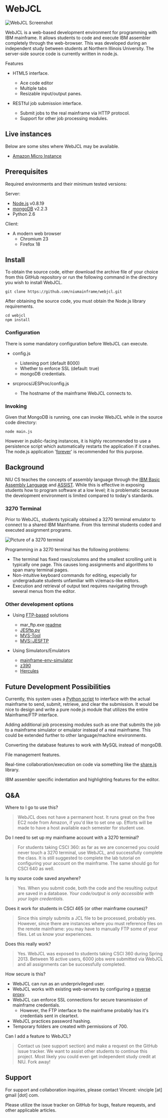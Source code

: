 # WebJCL

![WebJCL Screenshot](http://niumainframe.github.io/webjcl/images/webjcl-screenshot.png) 


WebJCL is a web-based development environment for programming with IBM mainframe. It allows students to code and execute IBM assembler completely through the web-browser.  This was developed during an independent study between students at Northern Illinois University.  The server-side source code is currently written in node.js.

Features

* HTML5 interface.
    * Ace code editor
    * Multiple tabs
    * Resizable input/output panes.

* RESTful job submission interface.
    * Submit jobs to the real mainframe via HTTP protocol.
    * Support for other job processing modules.

Live instances
----------------------
Below are some sites where WebJCL may be available.  

* [Amazon Micro Instance](http://ec2-23-23-1-225.compute-1.amazonaws.com/)

Prerequisites
------------------

Required environments and their minimum tested versions: 

Server:


* [Node.js](http://nodejs.org/) v0.8.19
* [mongoDB](http://www.mongodb.org/) v2.2.3
* Python 2.6

Client:

* A modern web browser
    * Chromium 23
    * Firefox 18

Install
---------
To obtain the source code, either download the archive file of your choice from this GitHub repository or run the following command in the directory you wish to install WebJCL.

    git clone https://github.com/niumainframe/webjcl.git

After obtaining the source code, you must obtain the Node.js library requirements.

    cd webjcl
    npm install

### Configuration

There is some mandatory configuration before WebJCL can execute.

* config.js
    * Listening port (default 8000)
    * Whether to enforce SSL (default: true)
    * mongoDB credentials.

* srcprocs/JESProc/config.js
    * The hostname of the mainframe WebJCL connects to.

### Invoking

Given that MongoDB is running, one can invoke WebJCL while in the source code directory:

    node main.js

However in public-facing instances, it is highly recommended to use a persistence script which automatically restarts the application if it crashes.  The node.js application '[forever](https://npmjs.org/package/forever)' is recommended for this purpose.


## Background
NIU CS teaches the concepts of assembly language through the [IBM Basic Assembly Language](https://en.wikipedia.org/wiki/IBM_Basic_assembly_language) and [ASSIST](https://en.wikipedia.org/wiki/ASSIST_(computing)). While this is effective in exposing students how to program software at a low level; it is problematic because the development environment is limited compared to today's standards.

### 3270 Terminal
Prior to WebJCL, students typically obtained a 3270 terminal emulator to connect to a shared IBM Mainframe.  From this terminal students coded and executed assignment programs.

![Picture of a 3270 terminal](http://niumainframe.github.io/webjcl/images/3270-terminal.png)

Programming in a 3270 terminal has the following problems:

* The terminal has fixed rows/columns and the smallest scrolling unit is typically one page. This causes long assignments and algorithms to span many terminal pages.
* Non-intuitive keyboard commands for editing, especially for undergraduate students unfamiliar with vi/emacs-like editors.
* Execution and retrieval of output text requires navigating through several menus from the editor.

### Other development options
* Using [FTP-based](http://www.ibm.com/developerworks/systems/library/es-batch-zos.html) solutions
    * mar_ftp.exe [readme](http://www.cs.niu.edu/compresource/marist_readme.txt)
    * [JESftp.py](https://github.com/scvnc/JESftp)
    * [MVS-Tool](https://github.com/john-charles/MVSTool)
    * [MVS::JESFTP](http://search.cpan.org/~mikeo/MVS-JESFTP-1.1/JESFTP.pm)

* Using Simulators/Emulators
    * [mainframe-env-simulator](http://code.google.com/p/mainframe-env-simulator/)
    * [z390](http://z390.org/)
    * [Hercules](http://www.hercules-390.eu/)


Future Development Possibilities
---------------------------------------------
Currently, this system uses a [Python script](https://github.com/scvnc/JESftp) to interface with the actual mainframe to send, submit, retrieve, and clear the submission.  It would be nice to design and write a pure node.js module that utilizes the entire Mainframe/FTP interface.

Adding additional job processing modules such as one that submits the job to a mainframe simulator or emulator instead of a real mainframe.  This could be extended further to other language/machine environments.

Converting the database features to work with MySQL instead of mongoDB.

File management features.

Real-time collaboration/execution on code via something like the [share.js](http://sharejs.org/) library.

IBM assembler specific indentation and highlighting features for the editor.

Q&A
------

Where to I go to use this?

> WebJCL does not have a permanent host. It runs great on the free EC2 node from Amazon, if you'd like to set one up.  Efforts will be made to have a host available each semester for student use.

Do I need to set up my mainframe account with a 3270 terminal?

> For students taking CSCI 360: as far as we are concerned you could never touch a 3270 terminal, use WebJCL, and successfully complete the class.  It is still suggested to complete the lab tutorial on configuring your account on the mainframe.  The same should go for CSCI 640 as well.

Is my source code saved anywhere?

> Yes.  When you submit code, both the code and the resulting output are saved in a database.  *Your code/output is only accessible with your login credentials.*

Does it work for students in CSCI 465 (or other mainframe courses)?

>Since this simply submits a JCL file to be processed, probably yes. However, since there are instances where you must reference files on the remote mainframe: you may have to manually FTP some of your files.  Let us know your experiences.

Does this really work?

> Yes.  WebJCL was exposed to students taking CSCI 360 during Spring 2013.  Between 16 active users, 6000 jobs were submitted via WebJCL and all assignments can be successfully completed.

How secure is this?

* WebJCL can run as an underprivileged user.
* WebJCL works with existing web-servers by configuring a [reverse proxy](https://httpd.apache.org/docs/2.2/mod/mod_proxy.html).
* WebJCL can enforce SSL connections for secure transmission of mainframe credentials.
    * However, the FTP interface to the mainframe probably has it's credentials sent in cleartext.
* WebJCL practices password hashing.
* Temporary folders are created with permissions of 700.

Can I add a feature to WebJCL?

> Contact us (see support section) and make a request on the GitHub issue tracker.  We want to assist other students to continue this project. Most likely you could even get independent study credit at NIU. Fork away!

Support
-----------

For support and collaboration inquiries, please contact Vincent: vinciple [at] gmail [dot] com.

Please utilize the issue tracker on GitHub for bugs, feature requests, and other applicable articles.